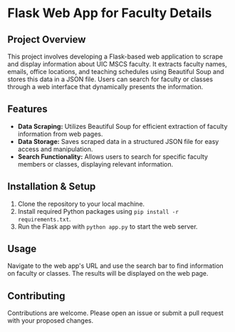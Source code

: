 
# Flask Web App for Faculty Details

## Project Overview
This project involves developing a Flask-based web application to scrape and display information about UIC MSCS faculty. It extracts faculty names, emails, office locations, and teaching schedules using Beautiful Soup and stores this data in a JSON file. Users can search for faculty or classes through a web interface that dynamically presents the information.

## Features
- **Data Scraping:** Utilizes Beautiful Soup for efficient extraction of faculty information from web pages.
- **Data Storage:** Saves scraped data in a structured JSON file for easy access and manipulation.
- **Search Functionality:** Allows users to search for specific faculty members or classes, displaying relevant information.

## Installation & Setup
1. Clone the repository to your local machine.
2. Install required Python packages using `pip install -r requirements.txt`.
3. Run the Flask app with `python app.py` to start the web server.

## Usage
Navigate to the web app's URL and use the search bar to find information on faculty or classes. The results will be displayed on the web page.

## Contributing
Contributions are welcome. Please open an issue or submit a pull request with your proposed changes.

